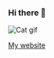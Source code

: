 ### Hi there 👋

<!--
**kekcheburec/kekcheburec** is a ✨ _special_ ✨ repository because its `README.md` (this file) appears on your GitHub profile.

Here are some ideas to get you started:

- 🔭 I’m currently working on ...
- 🌱 I’m currently learning ...
- 👯 I’m looking to collaborate on ...
- 🤔 I’m looking for help with ...
- 💬 Ask me about ...
- 📫 How to reach me: ...
- 😄 Pronouns: ...
- ⚡ Fun fact: ...
-->

![Cat gif](https://media.giphy.com/media/vFKqnCdLPNOKc/giphy.gif)

[My website](http://kekcheburec.com)
